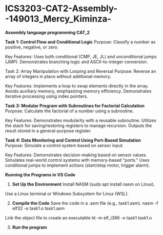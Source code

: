 # ICS3203-CAT2-Assembly--149013_Mercy_Kiminza-
**Assembly language programming CAT_2**




**Task 1: Control Flow and Conditional Logic**
Purpose: Classify a number as positive, negative, or zero.

Key Features:
Uses both conditional (CMP, JE, JL) and unconditional jumps (JMP).
Demonstrates branching logic and ASCII-to-integer conversion.




Task 2: Array Manipulation with Looping and Reversal
Purpose: Reverse an array of integers in place without additional memory.

Key Features:
Implements a loop to swap elements directly in the array.
Avoids auxiliary memory, emphasizing memory efficiency.
Demonstrates iterative processing using index pointers.




**Task 3: Modular Program with Subroutines for Factorial Calculation**
Purpose: Calculate the factorial of a number using a subroutine.

Key Features:
Demonstrates modularity with a reusable subroutine.
Utilizes the stack for saving/restoring registers to manage recursion.
Outputs the result stored in a general-purpose register.




**Task 4: Data Monitoring and Control Using Port-Based Simulation**
Purpose: Simulate a control system based on sensor input.

Key Features:
Demonstrates decision-making based on sensor values.
Simulates real-world control systems with memory-based "ports."
Uses conditional jumps to implement actions (start/stop motor, trigger alarm).



**Running the Programs in VS Code** 
1. **Set Up the Environment**
Install NASM (sudo apt install nasm on Linux).

Use a Linux terminal or Windows Subsystem for Linux (WSL).




2. **Compile the Code**
Save the code in a .asm file (e.g., task1.asm).
nasm -f elf32 -o task1.o task1.asm

Link the object file to create an executable
ld -m elf_i386 -o task1 task1.o



3. **Run the program**




